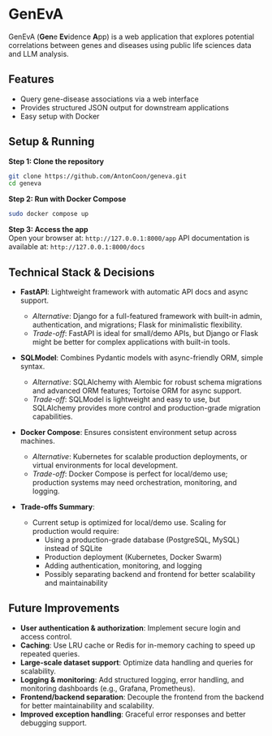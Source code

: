 # GenEvA

GenEvA (**Gen**e **Ev**idence **A**pp) is a web application that explores potential correlations between genes and diseases using public life sciences data and LLM analysis.  

## Features
- Query gene-disease associations via a web interface  
- Provides structured JSON output for downstream applications  
- Easy setup with Docker  

## Setup & Running
**Step 1: Clone the repository**  
```bash
git clone https://github.com/AntonCoon/geneva.git
cd geneva
```
**Step 2: Run with Docker Compose**  
```bash
sudo docker compose up
```
**Step 3: Access the app**  
Open your browser at: `http://127.0.0.1:8000/app`
API documentation is available at: `http://127.0.0.1:8000/docs`

## Technical Stack & Decisions

- **FastAPI**: Lightweight framework with automatic API docs and async support.  
  - *Alternative*: Django for a full-featured framework with built-in admin, authentication, and migrations; Flask for minimalistic flexibility.  
  - *Trade-off*: FastAPI is ideal for small/demo APIs, but Django or Flask might be better for complex applications with built-in tools.  

- **SQLModel**: Combines Pydantic models with async-friendly ORM, simple syntax.  
  - *Alternative*: SQLAlchemy with Alembic for robust schema migrations and advanced ORM features; Tortoise ORM for async support.  
  - *Trade-off*: SQLModel is lightweight and easy to use, but SQLAlchemy provides more control and production-grade migration capabilities.  

- **Docker Compose**: Ensures consistent environment setup across machines.  
  - *Alternative*: Kubernetes for scalable production deployments, or virtual environments for local development.  
  - *Trade-off*: Docker Compose is perfect for local/demo use; production systems may need orchestration, monitoring, and logging.  

- **Trade-offs Summary**:  
  - Current setup is optimized for local/demo use. Scaling for production would require:  
    - Using a production-grade database (PostgreSQL, MySQL) instead of SQLite  
    - Production deployment (Kubernetes, Docker Swarm)  
    - Adding authentication, monitoring, and logging  
    - Possibly separating backend and frontend for better scalability and maintainability


## Future Improvements

- **User authentication & authorization**: Implement secure login and access control.  
- **Caching**: Use LRU cache or Redis for in-memory caching to speed up repeated queries.  
- **Large-scale dataset support**: Optimize data handling and queries for scalability.  
- **Logging & monitoring**: Add structured logging, error handling, and monitoring dashboards (e.g., Grafana, Prometheus).  
- **Frontend/backend separation**: Decouple the frontend from the backend for better maintainability and scalability.  
- **Improved exception handling**: Graceful error responses and better debugging support.  

